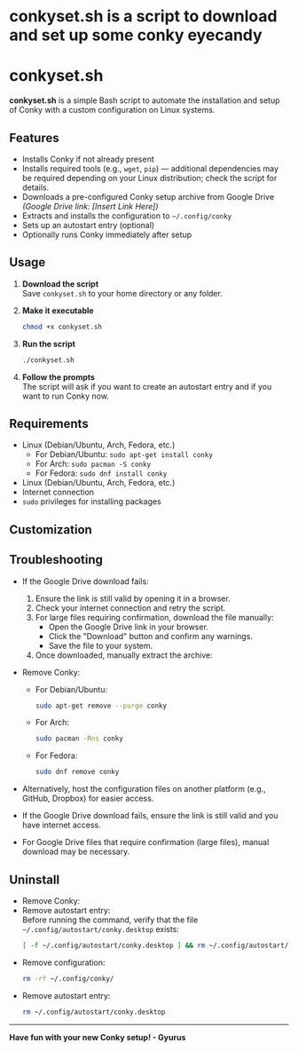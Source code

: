 # conkyset.sh is a script to download and set up some conky eyecandy
# conkyset.sh

**conkyset.sh** is a simple Bash script to automate the installation and setup of Conky with a custom configuration on Linux systems.

## Features

- Installs Conky if not already present
- Installs required tools (e.g., `wget`, `pip`) — additional dependencies may be required depending on your Linux distribution; check the script for details.
- Downloads a pre-configured Conky setup archive from Google Drive  
  *(Google Drive link: [Insert Link Here])*
- Extracts and installs the configuration to `~/.config/conky`
- Sets up an autostart entry (optional)
- Optionally runs Conky immediately after setup

## Usage

1. **Download the script**  
   Save `conkyset.sh` to your home directory or any folder.

2. **Make it executable**  
   ```bash
   chmod +x conkyset.sh
   ```

3. **Run the script**  
   ```bash
   ./conkyset.sh
   ```

4. **Follow the prompts**  
   The script will ask if you want to create an autostart entry and if you want to run Conky now.

## Requirements
- Linux (Debian/Ubuntu, Arch, Fedora, etc.)
  - For Debian/Ubuntu: `sudo apt-get install conky`
  - For Arch: `sudo pacman -S conky`
  - For Fedora: `sudo dnf install conky`
- Linux (Debian/Ubuntu, Arch, Fedora, etc.)
- Internet connection
- `sudo` privileges for installing packages

## Customization

## Troubleshooting

- If the Google Drive download fails:
  1. Ensure the link is still valid by opening it in a browser.
  2. Check your internet connection and retry the script.
  3. For large files requiring confirmation, download the file manually:
     - Open the Google Drive link in your browser.
     - Click the "Download" button and confirm any warnings.
     - Save the file to your system.
  4. Once downloaded, manually extract the archive:
- Remove Conky:  
  - For Debian/Ubuntu:  
    ```bash
    sudo apt-get remove --purge conky
    ```
  - For Arch:  
    ```bash
    sudo pacman -Rns conky
    ```
  - For Fedora:  
    ```bash
    sudo dnf remove conky
    ```

- Alternatively, host the configuration files on another platform (e.g., GitHub, Dropbox) for easier access.

- If the Google Drive download fails, ensure the link is still valid and you have internet access.
- For Google Drive files that require confirmation (large files), manual download may be necessary.

## Uninstall

- Remove Conky:  
- Remove autostart entry:  
  Before running the command, verify that the file `~/.config/autostart/conky.desktop` exists:  
  ```bash
  [ -f ~/.config/autostart/conky.desktop ] && rm ~/.config/autostart/conky.desktop
  ```
- Remove configuration:  
  ```bash
  rm -rf ~/.config/conky/
  ```
- Remove autostart entry:  
  ```bash
  rm ~/.config/autostart/conky.desktop
  ```
---

**Have fun with your new Conky setup! - Gyurus**
